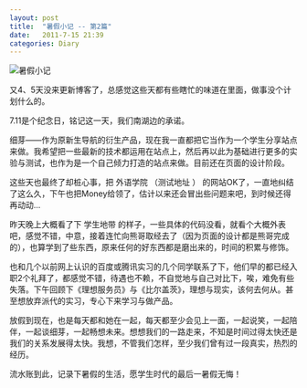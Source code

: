```yaml
---
layout: post
title:  "暑假小记 -- 第2篇"
date:   2011-7-15 21:39
categories: Diary
---
```


![暑假小记](http://pic.yupoo.com/mygoare_v/BdD9ADGL/medium.jpg)

又4、5天没来更新博客了，总感觉这些天都有些瞎忙的味道在里面，做事没个计划什么的。 

7.11是个纪念日，铭记这一天，我们南湖边的承诺。 

细芽——作为原新生导航的衍生产品，现在我一直都把它当作为一个学生分享站点来做。我希望把一些最新的技术都运用在站点上，然后再以此为基础进行更多的实验与测试，也作为是一个自己倾力打造的站点来做。目前还在页面的设计阶段。 

这些天也最终了却桩心事，把 外语学院 （测试地址 ） 的网站OK了，一直地纠结了这么久，下午也把Money给领了，估计以来还会冒出些问题来吧，到时候还得再动动... 

昨天晚上大概看了下 学生地带 的样子，一些具体的代码没看，就看个大概外表吧，感觉不错，中意，接着连忙向熊哥取经去了（因为页面的设计都是熊哥完成的），也算学到了些东西，原来任何的好东西都是磨出来的，时间的积累与修饰。 

也和几个以前网上认识的百度或腾讯实习的几个同学联系了下，他们早的都已经入职2个礼拜了，都感觉不错，待遇也不赖，不自觉地与自己对比下，唉，难免有些失落。下午回顾下《理想服务员》与《比尔盖茨》，理想与现实，该何去何从。甚至想放弃派代的实习，专心下来学习与做产品。 

放假到现在，也是每天都和她在一起，每天都至少会见上一面，一起说笑，一起陪伴，一起谈细芽，一起畅想未来。想想我们的一路走来，不知是时间过得太快还是我们的关系发展得太快。我想，不管我们怎样，至少我们曾有过一段真实，热烈的经历。 

流水账到此，记录下暑假的生活，愿学生时代的最后一暑假无悔！ 
